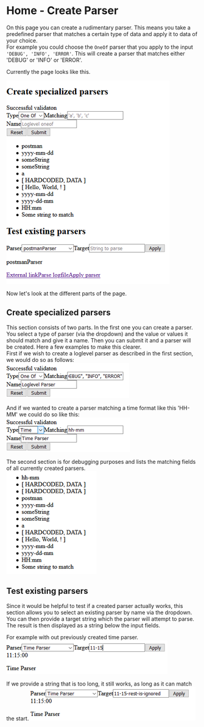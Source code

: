 # Home - Create Parser
On this page you can create a rudimentary parser. This means you take a predefined parser
that matches a certain type of data and apply it to data of your choice.
<br>
For example you could choose the `OneOf` parser that you apply to the input `'DEBUG', 'INFO', 'ERROR'`. This will create a parser that matches either 'DEBUG' or 'INFO' or 'ERROR'.


Currently the page looks like this.

![Image of the full create parser page](./full_page.PNG)

Now let's look at the different parts of the page.

## Create specialized parsers
This section consists of two parts. In the first one you can create a parser.
<br>
You select a type of parser (via the dropdown) and the value or values it should match and give it a name. Then you can submit it and a parser will be created. Here a few examples to make this clearer.
<br>
First if we wish to create a loglevel parser as described in the first section, we would do so as follows:
<br>
![Image of an example of how to create a loglevel parser](./create_loglevel_parser.PNG)

And if we wanted to create a parser matching a time format like this 'HH-MM' we could do so like this:
<br>
![Image of an example of how to create a time parser](./create_time_parser.PNG)

The second section is for debugging purposes and lists the matching fields of all currently created parsers.
<br>
![Image of an example of how to create a loglevel parser](./current_matching_fields.PNG)

## Test existing parsers
Since it would be helpful to test if a created parser actually works, this section allows you to select an existing parser by name via the dropdown. You can then provide a target string which the parser will attempt to parse. The result is then displayed as a string below the input fields.

For example with out previously created time parser.
![Image of how to test our previously created time parser](./match_time.PNG)

If we provide a string that is too long, it still works, as long as it can match the start.
![Image of how to test our previously created time parser](./match_time_with_longer_string.PNG)
